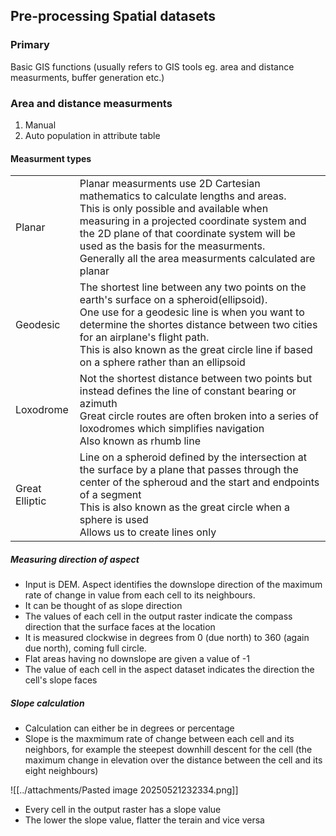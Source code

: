 ## Pre-processing Spatial datasets

### Primary
Basic GIS functions (usually refers to GIS tools eg. area and distance measurments, buffer generation etc.)

### Area and distance measurments
1. Manual
2. Auto population in attribute table

#### Measurment types

|                |                                                                                                                                                                                                                                                                                                                              |
| -------------- | ---------------------------------------------------------------------------------------------------------------------------------------------------------------------------------------------------------------------------------------------------------------------------------------------------------------------------- |
| Planar         | Planar measurments use 2D Cartesian mathematics to calculate lengths and areas.<br>This is only possible and available when measuring in a projected coordinate system and the 2D plane of that coordinate system will be used as the basis for the measurments.<br>Generally all the area measurments calculated are planar |
| Geodesic       | The shortest line between any two points on the earth's surface on a spheroid(ellipsoid).<br>One use for a geodesic line is when you want to determine the shortes distance between two cities for an airplane's flight path.<br>This is also known as the great circle line if based on a sphere rather than an ellipsoid   |
| Loxodrome      | Not the shortest distance between two points but instead defines the line of constant bearing or azimuth<br>Great circle routes are often broken into a series of loxodromes which simplifies navigation<br>Also known as rhumb line                                                                                         |
| Great Elliptic | Line on a spheroid defined by the intersection at the surface by a plane that passes through the center of the spheroud and the start and endpoints of a segment<br>This is also known as the great circle when a sphere is used<br>Allows us to create lines only                                                           |

##### Measuring direction of aspect
- Input is DEM. Aspect identifies the downslope direction of the maximum rate of change in value from each cell to its neighbours.
- It can be thought of as slope direction
- The values of each cell in the output raster indicate the compass direction that the surface faces at the location
- It is measured clockwise in degrees from 0 (due north) to 360 (again due north), coming full circle.
- Flat areas having no downslope are given a value of -1
- The value of each cell in the aspect dataset indicates the direction the cell's slope faces

##### Slope calculation
- Calculation can either be in degrees or percentage
- Slope is the maxmimum rate of change between each cell and its neighbors, for example the steepest downhill descent for the cell (the maximum change in elevation over the distance between the cell and its eight neighbours)

![[../attachments/Pasted image 20250521232334.png]]

- Every cell in the output raster has a slope value
- The lower the slope value, flatter the terain and vice versa


